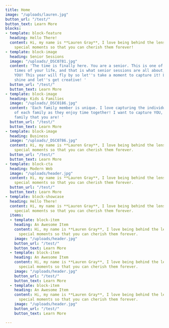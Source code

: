 ```yaml
---
title: Home
image: "/uploads/lauren.jpg"
button_url: "/test/"
button_text: Learn More
blocks:
- template: block-feature
  heading: Hello There!
  content: Hi, my name is **Lauren Gray**, I love being behind the lens, capturing
    special moments so that you can cherish them forever!
- template: block-image
  heading: Senior Sessions
  image: "/uploads/_DSC0781.jpg"
  content: 'The time is finally here. You are a senior. This is one of the most exciting
    times of your life, and that is what senior sessions are all about, celebrating
    YOU! This year will fly by so let''s take a moment to capture it! Let your personality
    shine and let''s get creative! '
  button_url: "/test/"
  button_text: Learn More
- template: block-image
  heading: Kids & Families
  image: "/uploads/_DSC0186.jpg"
  content: 'Each family member is unique. I love capturing the individual personalities
    of each family as they enjoy time together! I want to capture YOU, being the amazing
    family that you are! '
  button_url: "/test/"
  button_text: Learn More
- template: block-image
  heading: Business
  image: "/uploads/_DSC0786.jpg"
  content: Hi, my name is **Lauren Gray**, I love being behind the lens, capturing
    special moments so that you can cherish them forever.
  button_url: "/test/"
  button_text: Learn More
- template: block-cta
  heading: Modern Web
  image: "/uploads/header.jpg"
  content: Hi, my name is **Lauren Gray**, I love being behind the lens, capturing
    special moments so that you can cherish them forever.
  button_url: "/test/"
  button_text: Learn More
- template: block-showcase
  heading: Hello There!
  content: Hi, my name is **Lauren Gray**, I love being behind the lens, capturing
    special moments so that you can cherish them forever.
  items:
  - template: block-item
    heading: An Awesome Item
    content: Hi, my name is **Lauren Gray**, I love being behind the lens, capturing
      special moments so that you can cherish them forever.
    image: "/uploads/header.jpg"
    button_url: "/test/"
    button_text: Learn More
  - template: block-item
    heading: An Awesome Item
    content: Hi, my name is **Lauren Gray**, I love being behind the lens, capturing
      special moments so that you can cherish them forever.
    image: "/uploads/header.jpg"
    button_url: "/test/"
    button_text: Learn More
  - template: block-item
    heading: An Awesome Item
    content: Hi, my name is **Lauren Gray**, I love being behind the lens, capturing
      special moments so that you can cherish them forever.
    image: "/uploads/header.jpg"
    button_url: "/test/"
    button_text: Learn More

---
```

